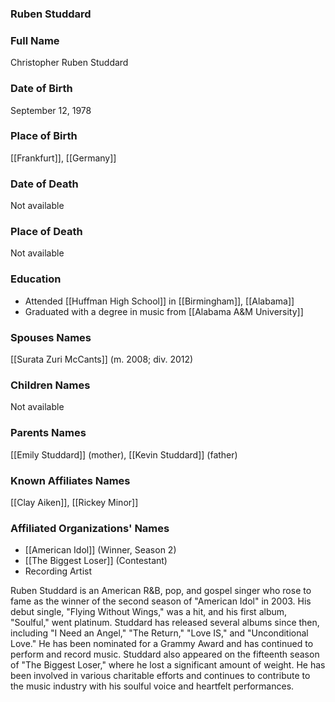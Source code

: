 ### Ruben Studdard

### Full Name

Christopher Ruben Studdard

### Date of Birth

September 12, 1978

### Place of Birth

[[Frankfurt]], [[Germany]]

### Date of Death

Not available

### Place of Death

Not available

### Education

- Attended [[Huffman High School]] in [[Birmingham]], [[Alabama]]
- Graduated with a degree in music from [[Alabama A&M University]]

### Spouses Names

[[Surata Zuri McCants]] (m. 2008; div. 2012)

### Children Names

Not available

### Parents Names

[[Emily Studdard]] (mother), [[Kevin Studdard]] (father)

### Known Affiliates Names

[[Clay Aiken]], [[Rickey Minor]]

### Affiliated Organizations' Names

- [[American Idol]] (Winner, Season 2)
- [[The Biggest Loser]] (Contestant)
- Recording Artist

Ruben Studdard is an American R&B, pop, and gospel singer who rose to fame as the winner of the second season of "American Idol" in 2003. His debut single, "Flying Without Wings," was a hit, and his first album, "Soulful," went platinum. Studdard has released several albums since then, including "I Need an Angel," "The Return," "Love IS," and "Unconditional Love." He has been nominated for a Grammy Award and has continued to perform and record music. Studdard also appeared on the fifteenth season of "The Biggest Loser," where he lost a significant amount of weight. He has been involved in various charitable efforts and continues to contribute to the music industry with his soulful voice and heartfelt performances.